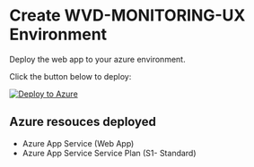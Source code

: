 # Create WVD-MONITORING-UX Environment

Deploy the web app to your azure environment.

Click the button below to deploy:

[![Deploy to Azure](https://azuredeploy.net/deploybutton.png)](https%3A%2F%2Fraw.githubusercontent.com%2Fphanikumarsharma%2Fmytestrepo%2Fmaster%2Fazuredeploy.json)

## Azure resouces deployed
- Azure App Service (Web App)
- Azure App Service Service Plan (S1- Standard)
